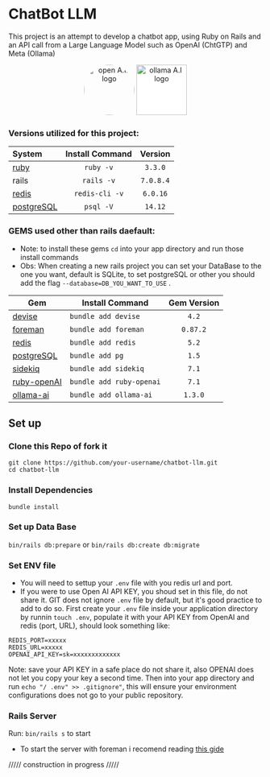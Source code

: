 # ChatBot LLM

This project is an attempt to develop a chatbot app, using Ruby on Rails and an API call from a Large Language Model such as OpenAI (ChtGTP) and Meta (Ollama)
<div align="center">
  <img src="https://static.vecteezy.com/system/resources/previews/021/059/827/non_2x/chatgpt-logo-chat-gpt-icon-on-white-background-free-vector.jpg" style="border-radius: 100px;" width="100" alt="open A.I. logo">
  <img src="https://ollama.com/public/assets/c889cc0d-cb83-4c46-a98e-0d0e273151b9/42f6b28d-9117-48cd-ac0d-44baaf5c178e.png" width="100" style="background-color: white" alt="ollama A.I logo">

</div>

### Versions utilized for this project:

<div align="center">

|System|  Install Command  | Version |
|:------|:-------------------:|:---------:|
|[ruby](https://www.ruby-lang.org/en/documentation/installation/)| `ruby -v`|`3.3.0`  |
|rails|`rails -v`|`7.0.8.4`|
|[redis](https://redis.io/docs/latest/operate/oss_and_stack/install/install-redis/)|`redis-cli -v`| `6.0.16` |
|[postgreSQL](https://www.postgresql.org/download/)| `psql -V`| `14.12` |

</div>

### GEMS used other than rails daefault:
- Note: to install these gems `cd` into your app directory and run those install commands
- Obs: When creating a new rails project you can set your DataBase to the one you want, default is SQLite, to set postgreSQL or other you should add the flag `--database=DB_YOU_WANT_TO_USE` .

<div align="center">

|  Gem  | Install Command | Gem Version |
|-------|-----------------|:-------------:|
| [devise](https://rubygems.org/gems/devise/versions/4.2.0?locale=en)    | `bundle add devise`  | `4.2` |
| [foreman](https://rubygems.org/gems/foreman/versions/0.87.2?locale=en) | `bundle add foreman` | `0.87.2`|
| [redis](https://rubygems.org/gems/redis/versions/5.2.0?locale=en)      | `bundle add redis`   | `5.2` |
| [postgreSQL](https://rubygems.org/gems/pg/versions/1.5.6?locale=en)    | `bundle add pg`      | `1.5` |
| [sidekiq](https://rubygems.org/gems/sidekiq/versions/7.1.2?locale=en)  | `bundle add sidekiq` | `7.1` |
| [ruby-openAI](https://github.com/alexrudall/ruby-openai)               | `bundle add ruby-openai` | `7.1` |
| [ollama-ai](https://github.com/gbaptista/ollama-ai)                    | `bundle add ollama-ai` | `1.3.0` |

</div>

## Set up

### Clone this Repo of fork it
```
git clone https://github.com/your-username/chatbot-llm.git
cd chatbot-llm
```

### Install Dependencies
`bundle install`

### Set up Data Base

`bin/rails db:prepare` or `bin/rails db:create db:migrate`

### Set ENV file
- You will need to settup your `.env` file with you redis url and port.
- If you were to use Open AI API KEY, you shoud set in this file, do not share it. GIT does not ignore `.env` file by default, but it's good practice to add to do so.
First create your `.env` file inside your application directory by runnin `touch .env`, populate it with your API KEY from OpenAI and redis (port, URL), should look something like:

```
REDIS_PORT=xxxxx
REDIS_URL=xxxxx
OPENAI_API_KEY=sk=xxxxxxxxxxxxx
```

Note: save your API KEY in a safe place do not share it, also OPENAI does not let you copy your key a second time.
Then into your app directory and run `echo "/ .env" >> .gitignore"`, this will ensure your environment configurations does not go to your public repository.


### Rails Server

Run: `bin/rails s` to start

- To start the server with foreman i recomend reading [this gide](http://blog.daviddollar.org/2011/05/06/introducing-foreman.html)

///// construction in progress /////
